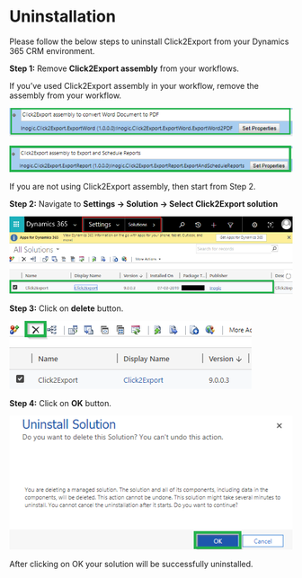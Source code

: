 # Uninstallation

Please follow the below steps to uninstall Click2Export from your Dynamics 365 CRM environment.

**Step 1:** Remove **Click2Export assembly** from your workflows.

If you’ve used Click2Export assembly in your workflow, remove the assembly from your workflow.

![](../.gitbook/assets/Untitled.png)

![](<../.gitbook/assets/1.jpg (1).png>)

If you are not using Click2Export assembly, then start from Step 2.&#x20;

**Step 2:** Navigate to **Settings -> Solution -> Select Click2Export solution**

![](<../.gitbook/assets/1 (57).png>)

**Step 3:** Click on **delete** button.

![](<../.gitbook/assets/1 (115).png>)

&#x20;**Step 4:** Click on **OK** button.

![](<../.gitbook/assets/1 (196).png>)

After clicking on OK your solution will be successfully uninstalled.
